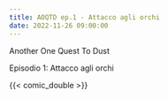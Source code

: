 ```yaml
---
title: AOQTD ep.1 - Attacco agli orchi
date: 2022-11-26 09:00:00
---
```

Another One Quest To Dust

Episodio 1: Attacco agli orchi
<!--more-->
{{< comic_double >}}